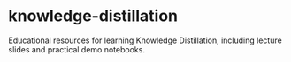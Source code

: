 # knowledge-distillation
Educational resources for learning Knowledge Distillation, including lecture slides and practical demo notebooks.

